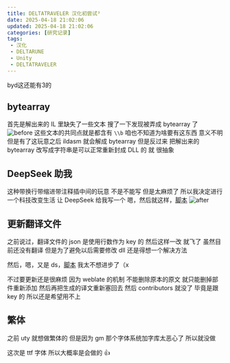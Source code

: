 ```yaml
---
title: DELTATRAVELER 汉化初尝试³
date: 2025-04-18 21:02:06
updated: 2025-04-18 21:02:06
categories: [研究记录]
tags: 
 - 汉化
 - DELTARUNE
 - Unity
 - DELTATRAVELER
---
```


byd这还能有3的

## bytearray
首先是解出来的 IL 里缺失了一些文本
搜了一下发现被弄成 bytearray 了
![before](./resources/images/dttvl/dttvl_try3/before.png)
这些文本的共同点就是都含有 ```\\b```
咱也不知道为啥要有这东西 意义不明
但是有了这玩意之后 ildasm 就会解成 bytearray
但是反过来 把解出来的 bytearray 改写成字符串是可以正常重新封成 DLL 的
就 很抽象

## DeepSeek 助我
这种带换行带缩进带注释插中间的玩意
不是不能写 但是太麻烦了
所以我决定进行一个科技改变生活
让 DeepSeek 给我写一个
嗯，然后就这样，[脚本](https://github.com/UTCLC/ILBytearraysConvert/blob/master/ILBytearraysConvert.py)
![after](./resources/images/dttvl/dttvl_try3/after.png)

## 更新翻译文件
之前说过，翻译文件的 json 是使用行数作为 key 的
然后这样一改 就飞了
虽然目前还没有翻译
但是为了避免以后需要修改 dll
还是得想一个解决方法

然后，嗯，又是 ds，[脚本](https://github.com/UTCLC/DTTVL-ILStringExtract/blob/main/UpdateLineAfterUpdated.py)
我太不想进步了（x

不过要更新还是很麻烦
因为 weblate 的机制
不能删除原本的原文
就只能删掉部件重新添加
然后再把生成的译文重新塞回去
然后 contributors 就没了
毕竟是跟 key 的
所以还是希望用不上

## 繁体
之前 uty 就想做繁体的
但是因为 gm 那个字体系统加字库太恶心了
所以就没做

这次是 ttf 字体
所以大概率是会做的
👍